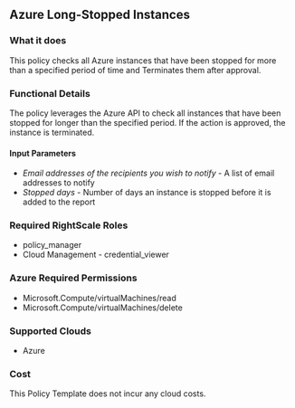 ## Azure Long-Stopped Instances

### What it does

This policy checks all Azure instances that have been stopped for more than a specified period of time and Terminates them after approval.

### Functional Details

The policy leverages the Azure API to check all instances that have been stopped for longer than the specified period. If the action is approved, the instance is terminated.

#### Input Parameters

- *Email addresses of the recipients you wish to notify* - A list of email addresses to notify
- *Stopped days* - Number of days an instance is stopped before it is added to the report

### Required RightScale Roles

- policy_manager
- Cloud Management - credential_viewer

### Azure Required Permissions

- Microsoft.Compute/virtualMachines/read
- Microsoft.Compute/virtualMachines/delete	

### Supported Clouds

- Azure

### Cost

This Policy Template does not incur any cloud costs.
